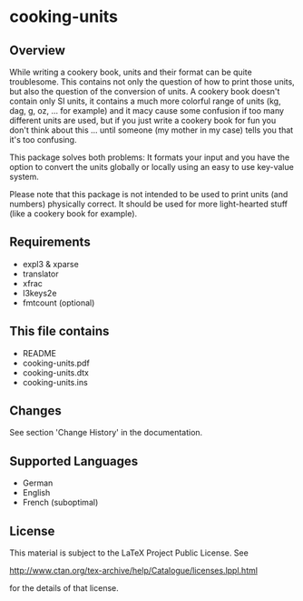 
cooking-units
=============

Overview
--------

While writing a cookery book, units and their format can be quite
troublesome. This contains not only the question of how to print those
units, but also the question of the conversion of units. A cookery
book doesn't contain only SI units, it contains a much more colorful
range of units (kg, dag, g, oz, ... for example) and it macy cause
some confusion if too many different units are used, but if you just
write a cookery book for fun you don't think about this ... until
someone (my mother in my case) tells you that it's too confusing.

This package solves both problems: It formats your input and you have
the option to convert the units globally or locally using an easy to
use key-value system.

Please note that this package is not intended to be used to print
units (and numbers) physically correct. It should be used for more
light-hearted stuff (like a cookery book for example).

Requirements
------------

 * expl3 & xparse
 * translator
 * xfrac
 * l3keys2e
 * fmtcount (optional)

This file contains
------------------

 * README
 * cooking-units.pdf
 * cooking-units.dtx
 * cooking-units.ins

Changes
-------

See section 'Change History' in the documentation.

Supported Languages
-------------------

* German
* English
* French (suboptimal)

License
-------
This material is subject to the LaTeX Project Public License. See

  http://www.ctan.org/tex-archive/help/Catalogue/licenses.lppl.html

for the details of that license.

